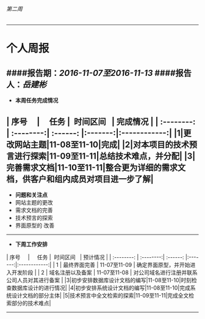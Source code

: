 ﻿###### 第二周
------------
# 个人周报



####报告期：*2016-11-07至2016-11-13*
####报告人：*岳建彬*
------------
- **本周任务完成情况**

| 序号      |     任务 |  时间区间   | 完成情况 |
| :--------: | :--------:| :------: |:-------:|:------------:|
|1|更改网站主题|11-08至11-10|完成|
|2|对本项目的技术预言进行探索|11-09至11-11|总结技术难点，并分配|
|3|完善需求文档|11-10至11-11|整合更为详细的需求文档，供客户和组内成员对项目进一步了解|
------------
- **问题和关注点**
- 网站主题的更改
- 需求文档的完善
- 技术预言的探索
- 界面原型的	改善

------------

- **下周工作安排**


| 序号      |     任务 |  时间区间   | 预计情况 |
| :--------: | :--------:| :------: |:-------:|:------------:|
|  1 | 最终界面完善  | 11-07至11-09  | 确定界面原型，并开始进入开发阶段  |
|  2 | 域名注册以及备案  | 11-07至11-08  | 对公司域名进行注册并联系公司人员对其进行备案 |
|3|初步安排数据库设计文档的编写|11-08至11-10|时刻检查数据库设计的进行情况|
|4|初步安排系统设计文档的编写|11-08至11-10|完成系统设计文档的部分主体|
|5|技术预言中全文检索的探索|11-09至11-11|完成全文检索部分的技术难点|


------------



